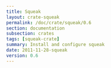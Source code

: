```yaml
---
title: Squeak
layout: crate-squeak
permalink: /doc/crate/squeak/0.6
section: documentation
subsection: crates
tags: [squeak-crate]
summary: Install and configure squeak
date: 2011-11-28-squeak
version: 0.6
---
```

